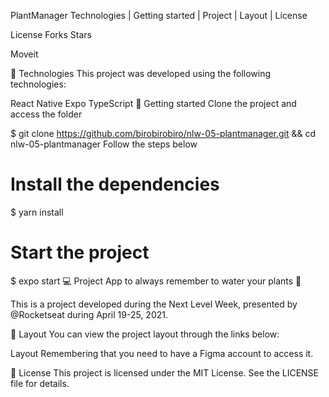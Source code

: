 PlantManager
Technologies   |    Getting started   |    Project   |    Layout   |    License

License Forks Stars


Moveit

🧪 Technologies
This project was developed using the following technologies:

React Native
Expo
TypeScript
🚀 Getting started
Clone the project and access the folder

$ git clone https://github.com/birobirobiro/nlw-05-plantmanager.git && cd nlw-05-plantmanager
Follow the steps below

# Install the dependencies
$ yarn install

# Start the project
$ expo start
💻 Project
App to always remember to water your plants 🌱

This is a project developed during the Next Level Week, presented by @Rocketseat during April 19-25, 2021.

🔖 Layout
You can view the project layout through the links below:

Layout
Remembering that you need to have a Figma account to access it.

📝 License
This project is licensed under the MIT License. See the LICENSE file for details.
